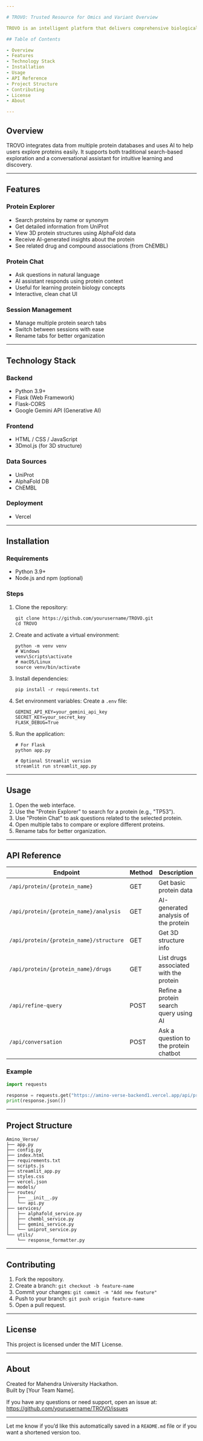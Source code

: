 ```yaml
---

# TROVO: Trusted Resource for Omics and Variant Overview

TROVO is an intelligent platform that delivers comprehensive biological insights into human proteins — including structure, function, disease associations, and molecular interactions — through a seamless, conversational interface.

## Table of Contents

- Overview  
- Features  
- Technology Stack  
- Installation  
- Usage  
- API Reference  
- Project Structure  
- Contributing  
- License  
- About  

---
```


## Overview

TROVO integrates data from multiple protein databases and uses AI to help users explore proteins easily. It supports both traditional search-based exploration and a conversational assistant for intuitive learning and discovery.

---

## Features

### Protein Explorer

- Search proteins by name or synonym
- Get detailed information from UniProt
- View 3D protein structures using AlphaFold data
- Receive AI-generated insights about the protein
- See related drug and compound associations (from ChEMBL)

### Protein Chat

- Ask questions in natural language
- AI assistant responds using protein context
- Useful for learning protein biology concepts
- Interactive, clean chat UI

### Session Management

- Manage multiple protein search tabs
- Switch between sessions with ease
- Rename tabs for better organization

---

## Technology Stack

### Backend

- Python 3.9+
- Flask (Web Framework)
- Flask-CORS
- Google Gemini API (Generative AI)

### Frontend

- HTML / CSS / JavaScript
- 3Dmol.js (for 3D structure)

### Data Sources

- UniProt
- AlphaFold DB
- ChEMBL

### Deployment

- Vercel

---

## Installation

### Requirements

- Python 3.9+
- Node.js and npm (optional)

### Steps

1. Clone the repository:
   ```
   git clone https://github.com/yourusername/TROVO.git
   cd TROVO
   ```

2. Create and activate a virtual environment:
   ```
   python -m venv venv
   # Windows
   venv\Scripts\activate
   # macOS/Linux
   source venv/bin/activate
   ```

3. Install dependencies:
   ```
   pip install -r requirements.txt
   ```

4. Set environment variables:
   Create a `.env` file:
   ```
   GEMINI_API_KEY=your_gemini_api_key
   SECRET_KEY=your_secret_key
   FLASK_DEBUG=True
   ```

5. Run the application:
   ```
   # For Flask
   python app.py

   # Optional Streamlit version
   streamlit run streamlit_app.py
   ```

---

## Usage

1. Open the web interface.
2. Use the "Protein Explorer" to search for a protein (e.g., "TP53").
3. Use "Protein Chat" to ask questions related to the selected protein.
4. Open multiple tabs to compare or explore different proteins.
5. Rename tabs for better organization.

---

## API Reference

| Endpoint                                  | Method | Description                                 |
|------------------------------------------|--------|---------------------------------------------|
| `/api/protein/{protein_name}`            | GET    | Get basic protein data                      |
| `/api/protein/{protein_name}/analysis`   | GET    | AI-generated analysis of the protein        |
| `/api/protein/{protein_name}/structure`  | GET    | Get 3D structure info                       |
| `/api/protein/{protein_name}/drugs`      | GET    | List drugs associated with the protein      |
| `/api/refine-query`                      | POST   | Refine a protein search query using AI      |
| `/api/conversation`                      | POST   | Ask a question to the protein chatbot       |

### Example

```python
import requests

response = requests.get("https://amino-verse-backend1.vercel.app/api/protein/insulin")
print(response.json())
```

---

## Project Structure

```
Amino_Verse/
├── app.py
├── config.py
├── index.html
├── requirements.txt
├── scripts.js
├── streamlit_app.py
├── styles.css
├── vercel.json
├── models/
├── routes/
│   ├── __init__.py
│   └── api.py
├── services/
│   ├── alphafold_service.py
│   ├── chembl_service.py
│   ├── gemini_service.py
│   └── uniprot_service.py
└── utils/
    └── response_formatter.py
```

---

## Contributing

1. Fork the repository.
2. Create a branch: `git checkout -b feature-name`
3. Commit your changes: `git commit -m "Add new feature"`
4. Push to your branch: `git push origin feature-name`
5. Open a pull request.

---

## License

This project is licensed under the MIT License.

---

## About

Created for Mahendra University Hackathon.  
Built by [Your Team Name].

If you have any questions or need support, open an issue at:  
https://github.com/yourusername/TROVO/issues

---

Let me know if you’d like this automatically saved in a `README.md` file or if you want a shortened version too.
